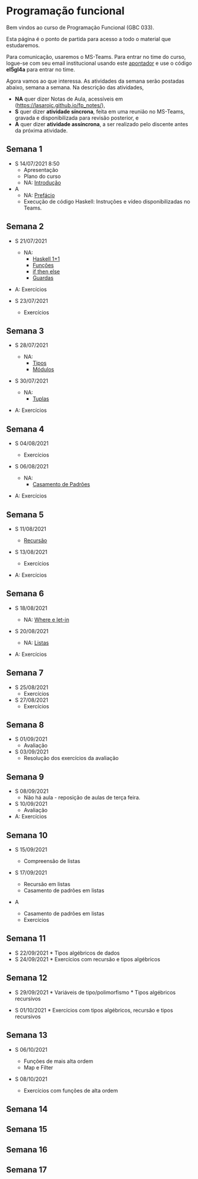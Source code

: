 # Programação funcional

Bem vindos ao curso de Programação Funcional (GBC 033).

Esta página é o ponto de partida para acesso a todo o material que estudaremos.

Para comunicação, usaremos o MS-Teams. Para entrar no time do curso, logue-se com seu email institucional usando este [apontador](https://teams.microsoft.com/l/team/19%3a_NTp1wT30qImTZeSAFTwKOhe1XQCPhnJwbZN8imvZhU1%40thread.tacv2/conversations?groupId=42d9e7d1-79e7-4e80-b32f-9dd8ca1d9b8f&tenantId=cd5e6d23-cb99-4189-88ab-1a9021a0c451) e use o código **el5gl4a** para entrar no time.

Agora vamos ao que interessa.
As atividades da semana serão postadas abaixo, semana a semana.
Na descrição das atividades,  

* **NA** quer dizer Notas de Aula, acessíveis em (https://lasarojc.github.io/fp_notes/), 
* **S** quer dizer **atividade síncrona**, feita em uma reunião no MS-Teams, gravada e disponibilizada para revisão posterior, e 
* **A** quer dizer **atividade assíncrona**, a ser realizado pelo discente antes da próxima atividade.

## Semana 1

* S 14/07/2021 8:50
    * Apresentação
    * Plano do curso
    * NA: [Introdução](https://lasarojc.github.io/fp_notes/intro/)
* A
    * NA: [Prefácio](https://lasarojc.github.io/fp_notes/preface/)
    * Execução de código Haskell: Instruções e vídeo disponibilizadas no Teams.

## Semana 2

* S 21/07/2021
    * NA: 
        * [Haskell 1+1](https://lasarojc.github.io/fp_notes/haskell101/)
        * [Funções](https://lasarojc.github.io/fp_notes/functions/)
        * [if then else](https://lasarojc.github.io/fp_notes/ifthenelse/)
        * [Guardas](https://lasarojc.github.io/fp_notes/guards/)

* A: Exercícios

* S 23/07/2021
    * Exercícios

## Semana 3

* S 28/07/2021
    * NA: 
        * [Tipos](https://lasarojc.github.io/fp_notes/types/)
        * [Módulos](https://lasarojc.github.io/fp_notes/packages/)

* S 30/07/2021
    * NA: 
        * [Tuplas](https://lasarojc.github.io/fp_notes/tuples/)

* A: Exercícios


## Semana 4

* S 04/08/2021
    * Exercícios

* S 06/08/2021
    * NA:
        * [Casamento de Padrões](https://lasarojc.github.io/fp_notes/pattern_matching/)

* A: Exercícios


## Semana 5

* S 11/08/2021
    * [Recursão](https://lasarojc.github.io/fp_notes/recursion/)

* S 13/08/2021
    * Exercícios

* A: Exercícios

## Semana 6
* S 18/08/2021
    * NA: [Where e let-in](https://lasarojc.github.io/fp_notes/where_let_in/) 

* S 20/08/2021
    * NA:  [Listas](https://lasarojc.github.io/fp_notes/lists/)

* A: Exercícios


## Semana 7
* S 25/08/2021
    * Exercícios
* S 27/08/2021
    * Exercícios

## Semana 8
* S 01/09/2021
    * Avaliação
* S 03/09/2021
    * Resolução dos exercícios da avaliação 

## Semana 9
* S 08/09/2021
    * Não há aula - reposição de aulas de terça feira.
* S 10/09/2021
    * Avaliação
* A: Exercícios

## Semana 10
* S 15/09/2021
    * Compreensão de listas

* S 17/09/2021 
    * Recursão em listas
    * Casamento de padrões em listas

* A
    * Casamento de padrões em listas
    * Exercícios

## Semana 11
* S 22/09/2021
      * Tipos algébricos de dados
* S 24/09/2021
      * Exercícios com recursão e tipos algébricos


## Semana 12
* S 29/09/2021
      * Variáveis de tipo/polimorfismo
      * Tipos algébricos recursivos

* S 01/10/2021
      * Exercícios com tipos algébricos, recursão e tipos recursivos

## Semana 13
* S 06/10/2021
     * Funções de mais alta ordem
     * Map e Filter

* S 08/10/2021
     * Exercícios com funções de alta ordem

## Semana 14
## Semana 15
## Semana 16
## Semana 17
